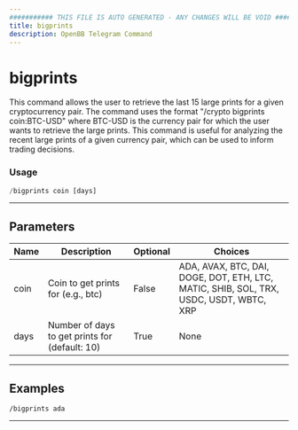 ```yaml
---
########### THIS FILE IS AUTO GENERATED - ANY CHANGES WILL BE VOID ###########
title: bigprints
description: OpenBB Telegram Command
---
```


# bigprints

This command allows the user to retrieve the last 15 large prints for a given cryptocurrency pair. The command uses the format "/crypto bigprints coin:BTC-USD" where BTC-USD is the currency pair for which the user wants to retrieve the large prints. This command is useful for analyzing the recent large prints of a given currency pair, which can be used to inform trading decisions.

### Usage

```python wordwrap
/bigprints coin [days]
```

---

## Parameters

| Name | Description | Optional | Choices |
| ---- | ----------- | -------- | ------- |
| coin | Coin to get prints for (e.g., btc) | False | ADA, AVAX, BTC, DAI, DOGE, DOT, ETH, LTC, MATIC, SHIB, SOL, TRX, USDC, USDT, WBTC, XRP |
| days | Number of days to get prints for (default: 10) | True | None |


---

## Examples

```
/bigprints ada
```

---
